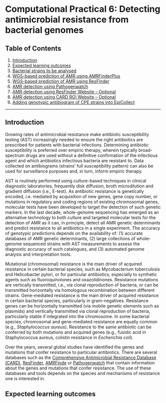 # Computational Practical 6: Detecting antimicrobial resistance from bacterial genomes


## Table of Contents
1. [Introduction](#intro)
2. [Expected learning outcomes](#outcomes)
3. [Bacterial strains to be analysed](#strains)
4. [WGS-based prediction of AMR using AMRFinderPlus](#amrfinder)
5. [WGS-based prediction of AMR using ResFinder](#resfinder)
6. [AMR detection using Pathogenwatch](#pathogenwatch)
7. [AMR detection using ResFinder Website – Optional](#resfinderw)
8. [AMR detection using CARD RGI Website – Optional](#card)
9. [Adding genotypic antibiogram of CPE strains into EpiCollect](#epicollect)

---

## Introduction <a name="intro"></a>

Growing rates of antimicrobial resistance make antibiotic susceptibility testing (AST) increasingly needed to ensure the right antibiotics are prescribed for patients with bacterial infections. Determining antibiotic susceptibility is preferred over empiric therapy, wherein typically broad-spectrum drugs are used without a definitive confirmation of the infectious agent and which antibiotics infectious bacteria are resistant to. Data collected on antibiograms (strains’ full susceptibility pattern) can also be used for surveillance purposes and, in turn, inform empiric therapy.

AST is routinely performed using culture-based techniques in clinical diagnostic laboratories, frequently disk diffusion, broth microdilution and gradient diffusion (i.e., E-test). As antibiotic resistance is genetically encoded, i.e. mediated by acquisition of new genes, gene copy number, or mutations in regulatory and coding regions of existing chromosomal genes, molecular tests have been developed to target the detection of such genetic markers. In the last decade, whole-genome sequencing has emerged as an alternative technology to both culture and targeted molecular tests for the detection of AMR as it can, in principle, detect all AMR genetic determinants and predict resistance to all antibiotics in a single experiment. The accuracy of genotypic predictions depends on the availability of: (1) accurate databases of AMR genetic determinants, (2) large collections of whole-genome sequenced strains with AST measurements to assess the diagnostic accuracy of such catalogues, and (3) automated genome analysis and interpretation tools.

Mutational (chromosomal) resistance is the main driver of acquired resistance in certain bacterial species, such as Mycobacterium tuberculosis and Helicobacter pylori, or for particular antibiotics, especially to synthetic agents such as fluoroquinolones and oxazolidinones. Resistance mutations are vertically transmitted, i.e., via clonal reproduction of bacteria, or can be transmitted horizontally via homologous recombination between different strains. Gene-mediated resistance is the main driver of acquired resistance in certain bacterial species, particularly in gram-negatives. Resistance genes can be horizontally transmitted (via mobile genetic elements such as plasmids) and vertically transmitted via clonal reproduction of bacteria, particularly stable if integrated into the chromosome. In some bacterial species, chromosomal and gene-mediated resistance are equally common (e.g., *Staphylococcus aureus*). Resistance to the same antibiotic can be conferred by both mutations and acquired genes (e.g., fusidic acid in Staphylococcus aureus, colistin resistance in *Escherichia coli*).

Over the years, several global studies have identified the genes and mutations that confer resistance to particular antibiotics. There are several databases such as the [Comprehensive Antimicrobial Resistance Database (CARD)](https://card.mcmaster.ca/), [ResFinder](https://cge.cbs.dtu.dk/services/ResFinder/), [AMRFinde](https://www.ncbi.nlm.nih.gov/pathogens/antimicrobial-resistance/AMRFinder/) or [Pathogenwatch](https://pathogen.watch/) that contain information about the genes and mutations that confer resistance. The use of these databases and tools depends on the species and mechanisms of resistance one is interested in.

## Expected learning outcomes <a name="outcomes"></a>



